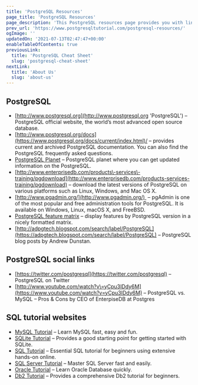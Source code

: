 ```yaml
---
title: 'PostgreSQL Resources'
page_title: 'PostgreSQL Resources'
page_description: 'This PostgreSQL resources page provides you with links that you can reference to when you need somethings related to PostgreSQL.'
prev_url: 'https://www.postgresqltutorial.com/postgresql-resources/'
ogImage: ''
updatedOn: '2021-07-13T02:47:47+00:00'
enableTableOfContents: true
previousLink:
  title: 'PostgreSQL Cheat Sheet'
  slug: 'postgresql-cheat-sheet'
nextLink:
  title: 'About Us'
  slug: 'about-us'
---
```


## PostgreSQL

- [http://www.postgresql.org](http://www.postgresql.org 'PostgreSQL') – PostgreSQL official website, the world’s most advanced open source database.
- [http://www.postgresql.org/docs](https://www.postgresql.org/docs/current/index.html)/ – provides current and archived PostgreSQL documentation. You can also find the PostgreSQL frequently asked questions.
- [PostgreSQL Planet](https://planet.postgresql.org/) – PostgreSQL planet where you can get updated information on the PostgreSQL.
- [http://www.enterprisedb.com/products\-services\-training/pgdownload](http://www.enterprisedb.com/products-services-training/pgdownload) – download the latest versions of PostgreSQL on various platforms such as Linux, Windows, and Mac OS X.
- [http://www.pgadmin.org/](http://www.pgadmin.org/)  – pgAdmin is one of the most popular and free administration tools for PostgreSQL. It is available on Windows, Linux, macOS X, and FreeBSD.
- [PostgreSQL feature matrix](https://www.postgresql.org/about/featurematrix/) – display features by PostgreSQL version in a nicely formatted matrix.
- [http://adpgtech.blogspot.com/search/label/PostgreSQL](https://adpgtech.blogspot.com/search/label/PostgreSQL) – PostgreSQL blog posts by Andrew Dunstan.

## PostgreSQL social links

- [https://twitter.com/postgresql](https://twitter.com/postgresql) – PostgreSQL on Twitter
- [http://www.youtube.com/watch?v\=yCpu3IDdy6M](https://www.youtube.com/watch?v=yCpu3IDdy6M) – PostgreSQL vs. MySQL – Pros \& Cons by CEO of EnterpiseDB at Postgres

## SQL tutorial websites

- [MySQL Tutorial](http://www.mysqltutorial.org/ 'MySQL Tutorial') – Learn MySQL fast, easy and fun.
- [SQLite Tutorial](https:/www.sqlitetutorial.net 'Db2 Tutorial') – Provides a good starting point for getting started with SQLite.
- [SQL Tutorial](http://www.sqltutorial.org/ 'SQL Tutorial') – Essential SQL tutorial for beginners using extensive hands\-on online.
- [SQL Server Tutorial](http://www.sqlservertutorial.net/ 'SQL Server Tutorial') – Master SQL Server fast and easily.
- [Oracle Tutorial](http://www.oracletutorial.com/ 'Oracle Tutorial') – Learn Oracle Database quickly.
- [Db2 Tutorial](https://www.db2tutorial.com/ 'Db2 Tutorial') – Provides a comprehensive Db2 tutorial for beginners.

